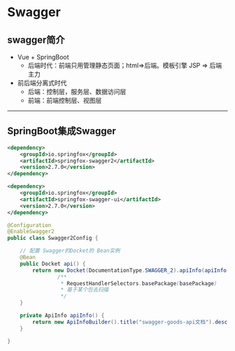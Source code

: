 # Swagger

## swagger简介

+ Vue  + SpringBoot
  + 后端时代：前端只用管理静态页面；html=>后端。模板引擎 JSP => 后端主力
+ 前后端分离式时代
  + 后端：控制层，服务层、数据访问层
  + 前端：前端控制层、视图层

---

## SpringBoot集成Swagger

```xml
<dependency>
    <groupId>io.springfox</groupId>
    <artifactId>springfox-swagger2</artifactId>
    <version>2.7.0</version>
</dependency>

<dependency>
    <groupId>io.springfox</groupId>
    <artifactId>springfox-swagger-ui</artifactId>
    <version>2.7.0</version>
</dependency>
```

```java
@Configuration
@EnableSwagger2
public class Swagger2Config {

	// 配置 Swagger的Docket的 Bean实例
	@Bean
	public Docket api() {
		return new Docket(DocumentationType.SWAGGER_2).apiInfo(apiInfo());
				/**
				 * RequestHandlerSelectors.basePackage(basePackage)
				 * 基于某个包去扫描
				 */
	}

	private ApiInfo apiInfo() {
		return new ApiInfoBuilder().title("swagger-goods-api文档").description("swagger接入教程").build();
	}

}

```

